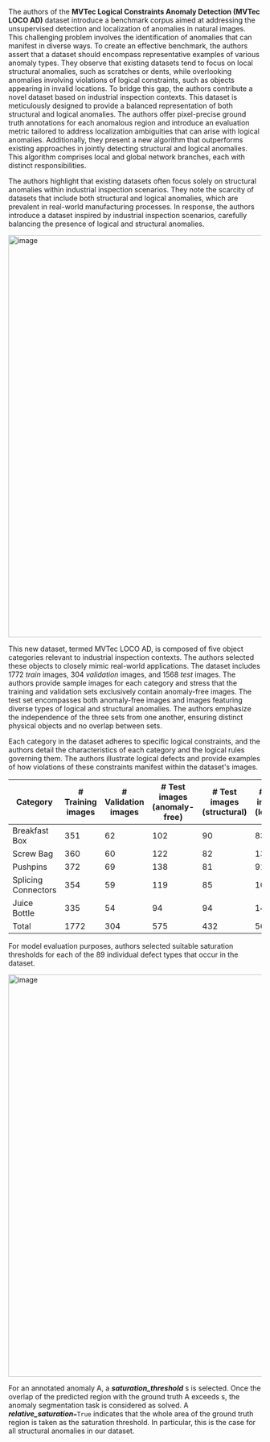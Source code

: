The authors of the **MVTec Logical Constraints Anomaly Detection (MVTec LOCO AD)** dataset introduce a benchmark corpus aimed at addressing the unsupervised detection and localization of anomalies in natural images. This challenging problem involves the identification of anomalies that can manifest in diverse ways. To create an effective benchmark, the authors assert that a dataset should encompass representative examples of various anomaly types. They observe that existing datasets tend to focus on local structural anomalies, such as scratches or dents, while overlooking anomalies involving violations of logical constraints, such as objects appearing in invalid locations. To bridge this gap, the authors contribute a novel dataset based on industrial inspection contexts. This dataset is meticulously designed to provide a balanced representation of both structural and logical anomalies. The authors offer pixel-precise ground truth annotations for each anomalous region and introduce an evaluation metric tailored to address localization ambiguities that can arise with logical anomalies. Additionally, they present a new algorithm that outperforms existing approaches in jointly detecting structural and logical anomalies. This algorithm comprises local and global network branches, each with distinct responsibilities.

The authors highlight that existing datasets often focus solely on structural anomalies within industrial inspection scenarios. They note the scarcity of datasets that include both structural and logical anomalies, which are prevalent in real-world manufacturing processes. In response, the authors introduce a dataset inspired by industrial inspection scenarios, carefully balancing the presence of logical and structural anomalies.

<img src="https://github.com/supervisely/supervisely/assets/78355358/c99da33b-dd46-482b-b986-dc5f31f88a73" alt="image" width="800">

This new dataset, termed MVTec LOCO AD, is composed of five object categories relevant to industrial inspection contexts. The authors selected these objects to closely mimic real-world applications. The dataset includes 1772 *train* images, 304 *validation* images, and 1568 *test* images. The authors provide sample images for each category and stress that the training and validation sets exclusively contain anomaly-free images. The test set encompasses both anomaly-free images and images featuring diverse types of logical and structural anomalies. The authors emphasize the independence of the three sets from one another, ensuring distinct physical objects and no overlap between sets.

Each category in the dataset adheres to specific logical constraints, and the authors detail the characteristics of each category and the logical rules governing them. The authors illustrate logical defects and provide examples of how violations of these constraints manifest within the dataset's images.

| Category            | # Training images | # Validation images | # Test images (anomaly-free) | # Test images (structural) | # Test images (logical) | # Defect types | Image width | Image height |
| ------------------- | ----------------- | ------------------- | ---------------------------- | -------------------------- | ----------------------- | -------------- | ----------- | ------------ |
| Breakfast Box       | 351               | 62                  | 102                          | 90                         | 83                      | 22             | 1600        | 1280         |
| Screw Bag           | 360               | 60                  | 122                          | 82                         | 137                     | 20             | 1600        | 1100         |
| Pushpins            | 372               | 69                  | 138                          | 81                         | 91                      | 8              | 1700        | 1000         |
| Splicing Connectors | 354               | 59                  | 119                          | 85                         | 108                     | 21             | 1700        | 850          |
| Juice Bottle        | 335               | 54                  | 94                           | 94                         | 142                     | 18             | 800         | 1600         |
| Total               | 1772              | 304                 | 575                          | 432                        | 561                     | 89             | –          | –           |

For model evaluation purposes, authors selected suitable saturation thresholds for each of the 89 individual defect types that occur in the dataset.

<img src="https://github.com/supervisely/supervisely/assets/78355358/f1e25f20-a981-4d8e-85e0-9cc90d73c6d8" alt="image" width="800">

For an annotated anomaly A, a ***saturation_threshold*** s is selected. Once the overlap of the predicted region with the ground truth A exceeds s, the anomaly segmentation task is considered as solved. A ***relative_saturation***`=True` indicates that the whole area of the ground truth region is taken as the saturation threshold. In particular, this is the case for all structural anomalies in our dataset.
